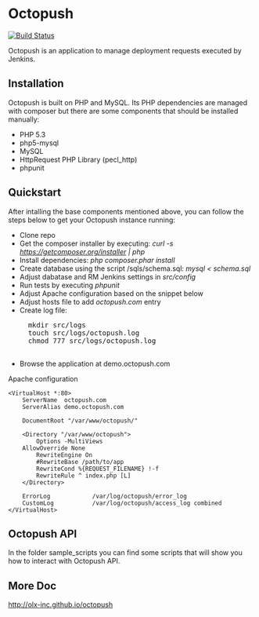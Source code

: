 Octopush
========

[![Build Status](https://travis-ci.org/olx-inc/octopush.png?branch=master)](https://travis-ci.org/olx-inc/octopush)

Octopush is an application to manage deployment requests executed by Jenkins.  

Installation
------------
Octopush is built on PHP and MySQL. Its PHP dependencies are managed with composer but there are some components that should be installed manually:  

* PHP 5.3
* php5-mysql
* MySQL
* HttpRequest PHP Library (pecl_http)
* phpunit


Quickstart
--------------

After intalling the base components mentioned above, you can follow the steps below to get your Octopush instance running:
* Clone repo
* Get the composer installer by executing: _curl -s https://getcomposer.org/installer | php_
* Install dependencies: _php composer.phar install_
* Create database using the script /sqls/schema.sql: _mysql < schema.sql_
* Adjust dabatase and RM Jenkins settings in _src/config_
* Run tests by executing _phpunit_
* Adjust Apache configuration based on the snippet below
* Adjust hosts file to add _octopush.com_ entry
* Create log file: 
    <pre>
    mkdir src/logs
    touch src/logs/octopush.log
    chmod 777 src/logs/octopush.log
    </pre>
* Browse the application at demo.octopush.com

Apache configuration

    <VirtualHost *:80>
        ServerName  octopush.com
        ServerAlias demo.octopush.com

        DocumentRoot "/var/www/octopush/"

        <Directory "/var/www/octopush">
            Options -MultiViews
        AllowOverride None
            RewriteEngine On
            #RewriteBase /path/to/app
            RewriteCond %{REQUEST_FILENAME} !-f
            RewriteRule ^ index.php [L]
        </Directory>

        ErrorLog            /var/log/octopush/error_log
        CustomLog           /var/log/octopush/access_log combined
    </VirtualHost>


Octopush API
------------

In the folder sample_scripts you can find some scripts that will show you how to interact with Octopush API.

More Doc
--------
http://olx-inc.github.io/octopush
####
